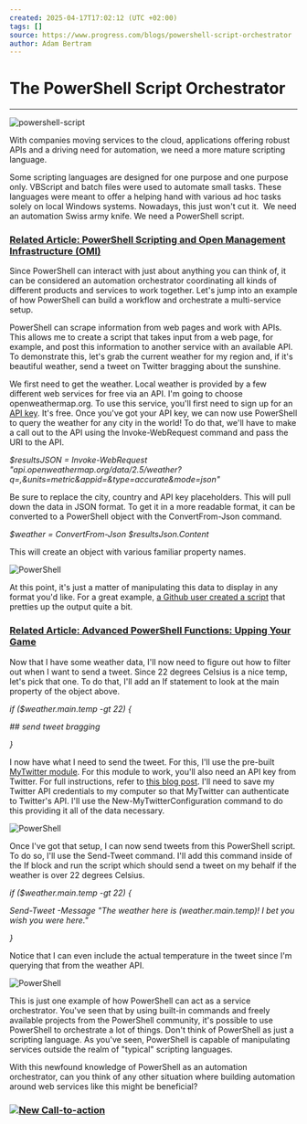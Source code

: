 ```yaml
---
created: 2025-04-17T17:02:12 (UTC +02:00)
tags: []
source: https://www.progress.com/blogs/powershell-script-orchestrator
author: Adam Bertram
---
```


# The PowerShell Script Orchestrator

---
![powershell-script](https://www.progress.com/images/default-source/ipsblogposts/powershell-script-1.jpg?sfvrsn=4dea371d_4)

With companies moving services to the cloud, applications offering robust APIs and a driving need for automation, we need a more mature scripting language.

Some scripting languages are designed for one purpose and one purpose only. VBScript and batch files were used to automate small tasks. These languages were meant to offer a helping hand with various ad hoc tasks solely on local Windows systems. Nowadays, this just won't cut it.  We need an automation Swiss army knife. We need a PowerShell script.

### [Related Article: PowerShell Scripting and Open Management Infrastructure (OMI)](https://www.progress.com/blogs/powershell-scripting-and-open-management-infrastructure-omi)

Since PowerShell can interact with just about anything you can think of, it can be considered an automation orchestrator coordinating all kinds of different products and services to work together. Let's jump into an example of how PowerShell can build a workflow and orchestrate a multi-service setup.

PowerShell can scrape information from web pages and work with APIs. This allows me to create a script that takes input from a web page, for example, and post this information to another service with an available API. To demonstrate this, let's grab the current weather for my region and, if it's beautiful weather, send a tweet on Twitter bragging about the sunshine.

We first need to get the weather. Local weather is provided by a few different web services for free via an API. I'm going to choose openweathermap.org. To use this service, you'll first need to sign up for an [API key](http://openweathermap.org/appid). It's free. Once you've got your API key, we can now use PowerShell to query the weather for any city in the world! To do that, we'll have to make a call out to the API using the Invoke-WebRequest command and pass the URI to the API.

_$resultsJSON = Invoke-WebRequest "api.openweathermap.org/data/2.5/weather?q=,&units=metric&appid=&type=accurate&mode=json"_

Be sure to replace the city, country and API key placeholders. This will pull down the data in JSON format. To get it in a more readable format, it can be converted to a PowerShell object with the ConvertFrom-Json command.

_$weather = ConvertFrom-Json $resultsJson.Content_

This will create an object with various familiar property names.

![PowerShell](https://www.progress.com/images/default-source/ipsblogposts/picture1-1111111116.jpg?sfvrsn=73d1c508_4)

At this point, it's just a matter of manipulating this data to display in any format you'd like. For a great example, [a Github user created a script](https://github.com/obs0lete/Get-Weather/blob/master/Get-Weather.ps1) that pretties up the output quite a bit.

### [Related Article: Advanced PowerShell Functions: Upping Your Game](https://www.progress.com/blogs/advanced-powershell-functions-upping-game)

Now that I have some weather data, I'll now need to figure out how to filter out when I want to send a tweet. Since 22 degrees Celsius is a nice temp, let's pick that one. To do that, I'll add an If statement to look at the main property of the object above.

_if ($weather.main.temp_ -_gt 22) {_

_\## send tweet bragging_

_}_

I now have what I need to send the tweet. For this, I'll use the pre-built [MyTwitter module](https://github.com/MyTwitter/MyTwitter). For this module to work, you'll also need an API key from Twitter. For full instructions, refer to [this blog post](http://www.adamtheautomator.com/twitter-module-powershell/). I'll need to save my Twitter API credentials to my computer so that MyTwitter can authenticate to Twitter's API. I'll use the New-MyTwitterConfiguration command to do this providing it all of the data necessary.

![PowerShell](https://www.progress.com/images/default-source/ipsblogposts/picture11-111111114.jpg?sfvrsn=ebc5d0ad_4)

Once I've got that setup, I can now send tweets from this PowerShell script. To do so, I'll use the Send-Tweet command. I'll add this command inside of the If block and run the script which should send a tweet on my behalf if the weather is over 22 degrees Celsius.

_if ($weather.main.temp_ -_gt 22) {_

_Send-Tweet -Message "The weather here is $($weather.main.temp)! I bet you wish you were here."_

_}_

Notice that I can even include the actual temperature in the tweet since I'm querying that from the weather API.

![PowerShell](https://www.progress.com/images/default-source/ipsblogposts/picture111-11111113.jpg?sfvrsn=b9721f32_4)

This is just one example of how PowerShell can act as a service orchestrator. You've seen that by using built-in commands and freely available projects from the PowerShell community, it's possible to use PowerShell to orchestrate a lot of things. Don't think of PowerShell as just a scripting language. As you've seen, PowerShell is capable of manipulating services outside the realm of "typical" scripting languages.

With this newfound knowledge of PowerShell as an automation orchestrator, can you think of any other situation where building automation around web services like this might be beneficial?

### [![New Call-to-action](https://www.progress.com/images/default-source/ipsblogposts/628fe090-4a09-40fc-ac84-0b45b08ee373.jpg?sfvrsn=298fd6db_4)](https://www.progress.com/resources/papers/how-to-automate-using-powershell)
